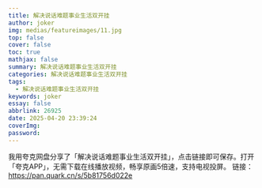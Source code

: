 ```yaml
---
title: 解决说话难题事业生活双开挂
author: joker
img: medias/featureimages/11.jpg
top: false
cover: false
toc: true
mathjax: false
summary: 解决说话难题事业生活双开挂
categories: 解决说话难题事业生活双开挂
tags:
  - 解决说话难题事业生活双开挂
keywords: joker
essay: false
abbrlink: 26925
date: 2025-04-20 23:39:24
coverImg:
password:
---
```


我用夸克网盘分享了「解决说话难题事业生活双开挂」，点击链接即可保存。打开「夸克APP」，无需下载在线播放视频，畅享原画5倍速，支持电视投屏。
链接：https://pan.quark.cn/s/5b81756d022e
